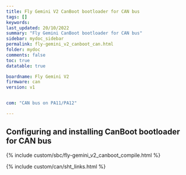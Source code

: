 ```yaml
---
title: Fly Gemini V2 CanBoot bootloader for CAN bus
tags: []
keywords: 
last_updated: 20/10/2022
summary: "Fly Gemini CanBoot bootloader for CAN bus"
sidebar: mydoc_sidebar
permalink: fly-gemini_v2_canboot_can.html
folder: mydoc
comments: false
toc: true
datatable: true

boardname: Fly Gemini V2
firmware: can
version: v1


com: "CAN bus on PA11/PA12"

---
```


## Configuring and installing CanBoot bootloader for CAN bus

{% include custom/sbc/fly-gemini_v2_canboot_compile.html %}

{% include custom/can/sht_links.html %}